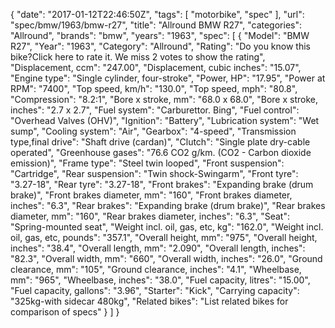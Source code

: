 {
    "date": "2017-01-12T22:46:50Z",
    "tags": [
        "motorbike",
        "spec"
    ],
    "url": "spec\/bmw\/1963\/bmw-r27",
    "title": "Allround BMW R27",
    "categories": "Allround",
    "brands": "bmw",
    "years": "1963",
    "spec": [
        {
            "Model": "BMW R27",
            "Year": "1963",
            "Category": "Allround",
            "Rating": "Do you know this bike?Click here to rate it. We miss 2 votes to show the rating",
            "Displacement, ccm": "247.00",
            "Displacement, cubic inches": "15.07",
            "Engine type": "Single cylinder, four-stroke",
            "Power, HP": "17.95",
            "Power at RPM": "7400",
            "Top speed, km\/h": "130.0",
            "Top speed, mph": "80.8",
            "Compression": "8.2:1",
            "Bore x stroke, mm": "68.0 x 68.0",
            "Bore x stroke, inches": "2.7 x 2.7",
            "Fuel system": "Carburettor. Bing",
            "Fuel control": "Overhead Valves (OHV)",
            "Ignition": "Battery",
            "Lubrication system": "Wet sump",
            "Cooling system": "Air",
            "Gearbox": "4-speed",
            "Transmission type,final drive": "Shaft drive (cardan)",
            "Clutch": "Single plate dry-cable operated",
            "Greenhouse gases": "76.6 CO2 g\/km. (CO2 - Carbon dioxide emission)",
            "Frame type": "Steel twin looped",
            "Front suspension": "Cartridge",
            "Rear suspension": "Twin shock-Swingarm",
            "Front tyre": "3.27-18",
            "Rear tyre": "3.27-18",
            "Front brakes": "Expanding brake (drum brake)",
            "Front brakes diameter, mm": "160",
            "Front brakes diameter, inches": "6.3",
            "Rear brakes": "Expanding brake (drum brake)",
            "Rear brakes diameter, mm": "160",
            "Rear brakes diameter, inches": "6.3",
            "Seat": "Spring-mounted seat",
            "Weight incl. oil, gas, etc, kg": "162.0",
            "Weight incl. oil, gas, etc, pounds": "357.1",
            "Overall height, mm": "975",
            "Overall height, inches": "38.4",
            "Overall length, mm": "2.090",
            "Overall length, inches": "82.3",
            "Overall width, mm": "660",
            "Overall width, inches": "26.0",
            "Ground clearance, mm": "105",
            "Ground clearance, inches": "4.1",
            "Wheelbase, mm": "965",
            "Wheelbase, inches": "38.0",
            "Fuel capacity, litres": "15.00",
            "Fuel capacity, gallons": "3.96",
            "Starter": "Kick",
            "Carrying capacity": "325kg-with sidecar 480kg",
            "Related bikes": "List related bikes for comparison of specs"
        }
    ]
}